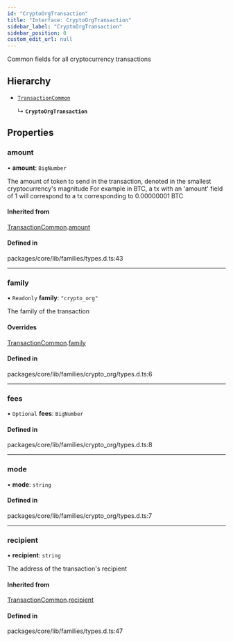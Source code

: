 ```yaml
---
id: "CryptoOrgTransaction"
title: "Interface: CryptoOrgTransaction"
sidebar_label: "CryptoOrgTransaction"
sidebar_position: 0
custom_edit_url: null
---
```


Common fields for all cryptocurrency transactions

## Hierarchy

- [`TransactionCommon`](TransactionCommon.md)

  ↳ **`CryptoOrgTransaction`**

## Properties

### amount

• **amount**: `BigNumber`

The amount of token to send in the transaction, denoted in the smallest cryptocurrency's magnitude
For example in BTC, a tx with an 'amount' field of 1 will correspond to a tx corresponding to 0.00000001 BTC

#### Inherited from

[TransactionCommon](TransactionCommon.md).[amount](TransactionCommon.md#amount)

#### Defined in

packages/core/lib/families/types.d.ts:43

___

### family

• `Readonly` **family**: ``"crypto_org"``

The family of the transaction

#### Overrides

[TransactionCommon](TransactionCommon.md).[family](TransactionCommon.md#family)

#### Defined in

packages/core/lib/families/crypto_org/types.d.ts:6

___

### fees

• `Optional` **fees**: `BigNumber`

#### Defined in

packages/core/lib/families/crypto_org/types.d.ts:8

___

### mode

• **mode**: `string`

#### Defined in

packages/core/lib/families/crypto_org/types.d.ts:7

___

### recipient

• **recipient**: `string`

The address of the transaction's recipient

#### Inherited from

[TransactionCommon](TransactionCommon.md).[recipient](TransactionCommon.md#recipient)

#### Defined in

packages/core/lib/families/types.d.ts:47
